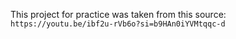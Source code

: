 This project for practice was taken from this source: `https://youtu.be/ibf2u-rVb6o?si=b9HAn0iYVMtqqc-d`
